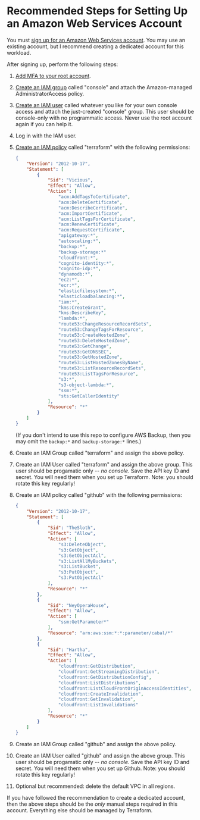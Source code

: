 # Recommended Steps for Setting Up an Amazon Web Services Account

You must [sign up for an Amazon Web Services account](https://portal.aws.amazon.com/billing/signup#/start). You may use an existing account, but I recommend creating a dedicated account for this workload.

After signing up, perform the following steps:

1. [Add MFA to your root account](https://docs.aws.amazon.com/IAM/latest/UserGuide/id_root-user.html#id_root-user_manage_mfa).
2. [Create an IAM group](https://docs.aws.amazon.com/IAM/latest/UserGuide/id_groups_create.html) called "console" and attach the Amazon-managed AdministratorAccess policy.
3. [Create an IAM user](https://docs.aws.amazon.com/IAM/latest/UserGuide/id_users_create.html#id_users_create_console) called whatever you like for your own console access and attach the just-created "console" group. This user should be console-only with no programmatic access. Never use the root account again if you can help it.
4. Log in with the IAM user.
5. [Create an IAM policy](https://docs.aws.amazon.com/IAM/latest/UserGuide/access_policies_create-console.html) called "terraform" with the following permissions:

    ```json
    {
        "Version": "2012-10-17",
        "Statement": [
            {
                "Sid": "Vicious",
                "Effect": "Allow",
                "Action": [
                    "acm:AddTagsToCertificate",
                    "acm:DeleteCertificate",
                    "acm:DescribeCertificate",
                    "acm:ImportCertificate",
                    "acm:ListTagsForCertificate",
                    "acm:RenewCertificate",
                    "acm:RequestCertificate",
                    "apigateway:*",
                    "autoscaling:*",
                    "backup:*",
                    "backup-storage:*"
                    "cloudfront:*",
                    "cognito-identity:*",
                    "cognito-idp:*",
                    "dynamodb:*",
                    "ec2:*",
                    "ecr:*",
                    "elasticfilesystem:*",
                    "elasticloadbalancing:*",
                    "iam:*",
                    "kms:CreateGrant",
                    "kms:DescribeKey",
                    "lambda:*",
                    "route53:ChangeResourceRecordSets",
                    "route53:ChangeTagsForResource",
                    "route53:CreateHostedZone",
                    "route53:DeleteHostedZone",
                    "route53:GetChange",
                    "route53:GetDNSSEC",
                    "route53:GetHostedZone",
                    "route53:ListHostedZonesByName",
                    "route53:ListResourceRecordSets",
                    "route53:ListTagsForResource",
                    "s3:*",
                    "s3-object-lambda:*",
                    "ssm:*",
                    "sts:GetCallerIdentity"
                ],
                "Resource": "*"
            }
        ]
    }
    ```
    (If you don't intend to use this repo to configure AWS Backup, then you may omit the `backup:*` and `backup-storage:*` lines.)
6. Create an IAM Group called "terraform" and assign the above policy.
7. Create an IAM User called "terraform" and assign the above group. This user should be progamatic only -- *no console*. Save the API key ID and secret. You will need them when you set up Terraform. Note: you should rotate this key regularly!
8. Create an IAM policy called "github" with the following permissions:

    ```json
    {
        "Version": "2012-10-17",
        "Statement": [
            {
                "Sid": "TheSloth",
                "Effect": "Allow",
                "Action": [
                    "s3:DeleteObject",
                    "s3:GetObject",
                    "s3:GetObjectAcl",
                    "s3:ListAllMyBuckets",
                    "s3:ListBucket",
                    "s3:PutObject",
                    "s3:PutObjectAcl"
                ],
                "Resource": "*"
            },
            {
                "Sid": "NeyOperaHouse",
                "Effect": "Allow",
                "Action": [
                    "ssm:GetParameter*"
                ],
                "Resource": "arn:aws:ssm:*:*:parameter/cabal/*"
            },
            {
                "Sid": "Hartha",
                "Effect": "Allow",
                "Action": [
                    "cloudfront:GetDistribution",
                    "cloudfront:GetStreamingDistribution",
                    "cloudfront:GetDistributionConfig",
                    "cloudfront:ListDistributions",
                    "cloudfront:ListCloudFrontOriginAccessIdentities",
                    "cloudfront:CreateInvalidation",
                    "cloudfront:GetInvalidation",
                    "cloudfront:ListInvalidations"
                ],
                "Resource": "*"
            }
        ]
    }
    ```

9. Create an IAM Group called "github" and assign the above policy.
10. Create an IAM User called "github" and assign the above group. This user should be progamatic only -- *no console*. Save the API key ID and secret. You will need them when you set up Github. Note: you should rotate this key regularly!
11. Optional but recommended: delete the default VPC in all regions.

If you have followed the recommendation to create a dedicated account, then the above steps should be the *only* manual steps required in this account. Everything else should be managed by Terraform.